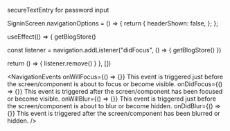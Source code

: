 <!--
    TODO: 199. Navigation Design
    ? npm install react-navigation@4.4.4 --legacy-peer-deps
    ? npx expo install react-native-gesture-handler react-native-reanimated react-native-screens react-native-safe-area-context @react-native-community/masked-view -- --legacy-peer-deps
    ? npm install react-navigation-stack @react-native-community/masked-view --legacy-peer-deps
    ? npm install react-navigation-material-bottom-tabs react-native-paper@4 --legacy-peer-deps
    TODO: 201. A LOT of Boilerplate
    TODO: 203. Testing the Navigation Flow
    ? npm i react-native-elements --legacy-peer-deps
    TODO: 205. Helper Styling Components
    ! ngrok http 3000
    TODO: 214. Async Storage
    ! NavigationRef is used to redirect outside Components
    TODO: 217. Navigation From Outside of React
    ! onWillFocus vs onWillBlur Update
    TODO: 228. Automatic Signin
    TODO: 229. Empty Screens While Resolving Auth
    TODO: 230. Signing Out a User
    ! npx expo install react-native-maps -- --legacy-peer-deps
    TODO: 234. Showing a Map
 -->

secureTextEntry for password input

SigninScreen.navigationOptions = () => {
return {
headerShown: false,
};
};

<!-- when user navigate to another page like same event of banner one-->

useEffect(() => {
getBlogStore()

const listener = navigation.addListener("didFocus", () => {
getBlogStore()
})

return () => { listener.remove() }
}, [])

<!-- Imp -->

<NavigationEvents
onWillFocus={() => {}} This event is triggered just before the screen/component is about to focus or become visible.
onDidFocus={() => {}} This event is triggered after the screen/component has been focused or become visible.
onWillBlur={() => {}} This event is triggered just before the screen/component is about to blur or become hidden.
onDidBlur={() => {}} This event is triggered after the screen/component has been blurred or hidden.
/>

